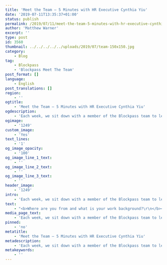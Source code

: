 ```yaml
---
title: 'Meet the Team — 5 Minutes with HR Executive Cynthia Yiu'
date: '2019-07-11T13:35:37+01:00'
status: publish
permalink: /2019/07/11/meet-the-team-5-minutes-with-hr-executive-cynthia-yiu
author: 'Matthew Warner'
excerpt: ''
type: post
id: 3560
thumbnail: ../../../../../uploads/2019/07/team-150x150.jpg
category:
    - Blog
tag:
    - Blockpass
    - 'Blockpass Meet The Team'
post_format: []
language:
    - English
post_translations: []
region:
    - ''
ogtitle:
    - 'Meet the Team — 5 Minutes with HR Executive Cynthia Yiu'
ogdescription:
    - 'Each week, we sit down with a member of the Blockpass team to learn where they come from, what their day to day looks like, and what they love about blockchain.  '
ogimage:
    - '1249'
custom_image:
    - 'Yes'
text_lines:
    - '1'
og_image_opacity:
    - '100'
og_image_line_1_text:
    - ''
og_image_line_2_text:
    - ''
og_image_line_3_text:
    - ''
header_image:
    - '1249'
intro:
    - 'Each week, we sit down with a member of the Blockpass team to learn where they come from, what their day to day looks like, and what they love about blockchain.  '
text:
    - "<b>Where are you from and what is your work background?\r\n</b><span style=\"font-weight: 400;\">For the past 3 years, I played an important role in the HR and Operations department within a new startup FinTech company in Hong Kong. During these 3 years, working in an intensive and fast-paced environment, I gained many experiences, from participating in recruitment activities, company restructuring, manpower planning, and office relocation projects with the assistance of the CEO.</span>\r\n\r\n<b>What is your role at Blockpass?\r\n</b><span style=\"font-weight: 400;\">At Blockpass, I work as an HR specialist for handling all HR-related matters. In the meantime, I also contribute to administration and operations experiences to support the administrative duties, and the finance team for the general office operations.</span>\r\n\r\n<b>What do your daily activities look like?\r\n</b><span style=\"font-weight: 400;\">Blockpass </span><span style=\"font-weight: 400;\">gives me lots of opportunities for growth and advancement. My duties test and prove my competency for challenging jobs in the high-technology market.</span>\r\n\r\n<b>How did you get involved in Blockpass?\r\n</b><span style=\"font-weight: 400;\">I became a member of Blockpass only very recently after applying for the role.\_ I’m very excited to work closely with everyone at Blockpass.</span>\r\n\r\n<b>What’s your favourite blockchain related benefit?\r\n</b><span style=\"font-weight: 400;\">My favourite blockchain benefits are the greater transparency in transactions, and enhanced security for any kind of services that it provides.\_</span>\r\n\r\n<b>Where do you see the industry headed over the next 5 years?\r\n</b><span style=\"font-weight: 400;\">I truly believe that blockchain has the potential to make every centralized process, activity, and organization fully autonomous. This means we can eliminate intermediaries, authorities, and churn. There’s no doubt about blockchain has legitimate potential to change the world.</span>\r\n\r\n<b>If you could spend an hour with anyone from history, who would it be and why?\r\n</b><span style=\"font-weight: 400;\">If I could spend an hour with Yuri Gagarin. I would like to ask about his feelings on becoming the first person to orbit the Earth, and the first human in space.</span>"
media_page_text:
    - 'Each week, we sit down with a member of the Blockpass team to learn where they come from, what their day to day looks like, and what they love about blockchain.  '
pinned:
    - 'no'
metatitle:
    - 'Meet the Team — 5 Minutes with HR Executive Cynthia Yiu'
metadescription:
    - 'Each week, we sit down with a member of the Blockpass team to learn where they come from, what their day to day looks like, and what they love about blockchain.  '
metakeywords:
    - ''
---
```

<!DOCTYPE html PUBLIC "-//W3C//DTD HTML 4.0 Transitional//EN" "http://www.w3.org/TR/REC-html40/loose.dtd">
<?xml encoding="UTF-8">
